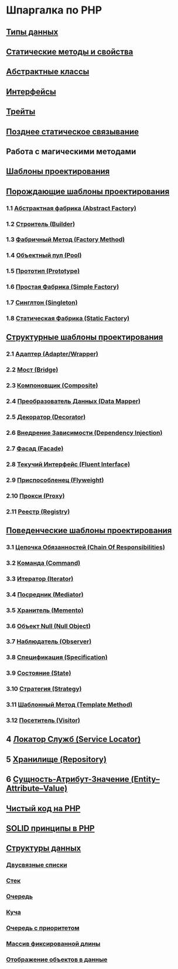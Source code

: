 # Шпаргалка по PHP

## [Типы данных](https://github.com/MaksimDzhangirov/PHP-cheatsheet/blob/master/Data-types.md)
## [Статические методы и свойства](https://github.com/MaksimDzhangirov/PHP-cheatsheet/blob/master/static-methods-and-properties.md)
## [Абстрактные классы](https://github.com/MaksimDzhangirov/PHP-cheatsheet/blob/master/abstract-class.md)
## [Интерфейсы](https://github.com/MaksimDzhangirov/PHP-cheatsheet/blob/master/interfaces.md)
## [Трейты](https://github.com/MaksimDzhangirov/PHP-cheatsheet/blob/master/traits.md)
## [Позднее статическое связывание](https://github.com/MaksimDzhangirov/PHP-cheatsheet/blob/master/lastStaticBindings.md)
## Работа с магическими методами
## [Шаблоны проектирования](https://designpatternsphp.readthedocs.io/ru/latest/README.html)
## [Порождающие шаблоны проектирования](https://designpatternsphp.readthedocs.io/ru/latest/Creational/README.html)
  ### 1.1 [Абстрактная фабрика (Abstract Factory)](https://designpatternsphp.readthedocs.io/ru/latest/Creational/AbstractFactory/README.html#abstract-factory)
  ### 1.2 [Строитель (Builder)](https://designpatternsphp.readthedocs.io/ru/latest/Creational/Builder/README.html#builder)
  ### 1.3 [Фабричный Метод (Factory Method)](https://designpatternsphp.readthedocs.io/ru/latest/Creational/FactoryMethod/README.html#factory-method)
  ### 1.4 [Объектный пул (Pool)](https://designpatternsphp.readthedocs.io/ru/latest/Creational/Pool/README.html#pool)
  ### 1.5 [Прототип (Prototype)](https://designpatternsphp.readthedocs.io/ru/latest/Creational/Prototype/README.html#prototype)
  ### 1.6 [Простая Фабрика (Simple Factory)](https://designpatternsphp.readthedocs.io/ru/latest/Creational/SimpleFactory/README.html#simple-factory)
  ### 1.7 [Синглтон (Singleton)](https://github.com/MaksimDzhangirov/PHP-cheatsheet/blob/master/singleton.md)
  ### 1.8 [Статическая Фабрика (Static Factory)](https://designpatternsphp.readthedocs.io/ru/latest/Creational/StaticFactory/README.html#static-factory)
## [Структурные шаблоны проектирования](https://designpatternsphp.readthedocs.io/ru/latest/Structural/README.html)
  ### 2.1 [Адаптер (Adapter/Wrapper)](https://designpatternsphp.readthedocs.io/ru/latest/Structural/Adapter/README.html#adapter-wrapper)
  ### 2.2 [Мост (Bridge)](https://designpatternsphp.readthedocs.io/ru/latest/Structural/Bridge/README.html#bridge)
  ### 2.3 [Компоновщик (Composite)](https://designpatternsphp.readthedocs.io/ru/latest/Structural/Composite/README.html#composite)
  ### 2.4 [Преобразователь Данных (Data Mapper)](https://designpatternsphp.readthedocs.io/ru/latest/Structural/DataMapper/README.html#data-mapper)
  ### 2.5 [Декоратор (Decorator)](https://designpatternsphp.readthedocs.io/ru/latest/Structural/Decorator/README.html#decorator)
  ### 2.6 [Внедрение Зависимости (Dependency Injection)](https://designpatternsphp.readthedocs.io/ru/latest/Structural/DependencyInjection/README.html#dependency-injection)
  ### 2.7 [Фасад (Facade)](https://designpatternsphp.readthedocs.io/ru/latest/Structural/Facade/README.html#facade)
  ### 2.8 [Текучий Интерфейс (Fluent Interface)](https://designpatternsphp.readthedocs.io/ru/latest/Structural/FluentInterface/README.html#fluent-interface)
  ### 2.9 [Приспособленец (Flyweight)](https://designpatternsphp.readthedocs.io/ru/latest/Structural/Flyweight/README.html#flyweight)
  ### 2.10 [Прокси (Proxy)](https://designpatternsphp.readthedocs.io/ru/latest/Structural/Proxy/README.html#proxy)
  ### 2.11 [Реестр (Registry)](https://designpatternsphp.readthedocs.io/ru/latest/Structural/Registry/README.html#registry)  
  ## [Поведенческие шаблоны проектирования](https://designpatternsphp.readthedocs.io/ru/latest/Behavioral/README.html)
  ### 3.1 [Цепочка Обязанностей (Chain Of Responsibilities)](https://designpatternsphp.readthedocs.io/ru/latest/Behavioral/ChainOfResponsibilities/README.html#chain-of-responsibilities)
  ### 3.2 [Команда (Command)](https://designpatternsphp.readthedocs.io/ru/latest/Behavioral/Command/README.html#command)
  ### 3.3 [Итератор (Iterator)](https://designpatternsphp.readthedocs.io/ru/latest/Behavioral/Iterator/README.html)
  ### 3.4 [Посредник (Mediator)](https://designpatternsphp.readthedocs.io/ru/latest/Behavioral/Mediator/README.html#mediator)
  ### 3.5 [Хранитель (Memento)](https://designpatternsphp.readthedocs.io/ru/latest/Behavioral/Memento/README.html#memento)
  ### 3.6 [Объект Null (Null Object)](https://designpatternsphp.readthedocs.io/ru/latest/Behavioral/NullObject/README.html#null-object)
  ### 3.7 [Наблюдатель (Observer)](https://designpatternsphp.readthedocs.io/ru/latest/Behavioral/Observer/README.html#observer)
  ### 3.8 [Спецификация (Specification)](https://designpatternsphp.readthedocs.io/ru/latest/Behavioral/Specification/README.html#specification)
  ### 3.9 [Состояние (State)](https://designpatternsphp.readthedocs.io/ru/latest/Behavioral/State/README.html#state)
  ### 3.10 [Стратегия (Strategy)](https://designpatternsphp.readthedocs.io/ru/latest/Behavioral/Strategy/README.html#strategy)
  ### 3.11 [Шаблонный Метод (Template Method)](https://designpatternsphp.readthedocs.io/ru/latest/Behavioral/TemplateMethod/README.html#template-method)
  ### 3.12 [Посетитель (Visitor)](https://designpatternsphp.readthedocs.io/ru/latest/Behavioral/Visitor/README.html#visitor)
  ## 4 [Локатор Служб (Service Locator)](https://designpatternsphp.readthedocs.io/ru/latest/More/ServiceLocator/README.html#service-locator)
  ## 5 [Хранилище (Repository)](https://designpatternsphp.readthedocs.io/ru/latest/More/Repository/README.html#repository)
  ## 6 [Сущность-Атрибут-Значение (Entity–Attribute–Value)](https://designpatternsphp.readthedocs.io/ru/latest/More/EAV/README.html#entity-attribute-value-eav)
## [Чистый код на PHP](https://github.com/peter-gribanov/clean-code-php/blob/ru/README.md)
## [SOLID принципы в PHP](https://dev.to/evrtrabajo/solid-in-php-d8e)
## [Структуры данных](https://www.php.net/manual/ru/spl.datastructures.php)
### [Двусвязные списки](https://www.php.net/manual/ru/class.spldoublylinkedlist.php)
### [Стек](https://www.php.net/manual/ru/class.splstack.php)
### [Очередь](https://www.php.net/manual/ru/class.splqueue.php)
### [Куча](https://www.php.net/manual/ru/class.splheap.php)
### [Очередь с приоритетом](https://www.php.net/manual/ru/class.splpriorityqueue.php)
### [Массив фиксированной длины](https://www.php.net/manual/ru/class.splfixedarray.php)
### [Отображение объектов в данные](https://www.php.net/manual/ru/class.splobjectstorage.php)
